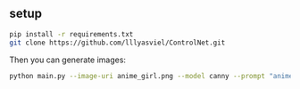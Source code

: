 ## setup

```bash
pip install -r requirements.txt
git clone https://github.com/lllyasviel/ControlNet.git
```

Then you can generate images:

```bash
python main.py --image-uri anime_girl.png --model canny --prompt "anime girl" --steps 50 --kwargs '{"low_threshold" : 150, "high_threshold":200}'
```